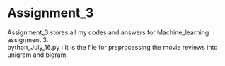# Assignment_3
Assignment_3 stores all my codes and answers for Machine_learning assignment 3. <br />
    python_July_16.py : It is the file for preprocessing the movie reviews into unigram and bigram. <br />
    
